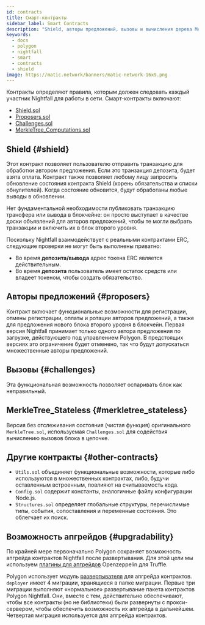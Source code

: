 ```yaml
---
id: contracts
title: Смарт-контракты
sidebar_label: Smart Contracts
description: "Shield, авторы предложений, вызовы и вычисления дерева Меркла."
keywords:
  - docs
  - polygon
  - nightfall
  - smart
  - contracts
  - shield
image: https://matic.network/banners/matic-network-16x9.png
---
```


Контракты определяют правила, которым должен следовать каждый участник Nightfall для работы в сети.
Смарт-контракты включают:

- [Shield.sol](#shield)
- [Proposers.sol](#proposers)
- [Challenges.sol](#challenges)
- [MerkleTree_Computations.sol](#merkletree_computations)

## Shield {#shield}
Этот контракт позволяет пользователю отправить транзакцию для обработки автором предложения. Если это транзакция депозита, будет взята оплата.
Контракт также позволяет любому лицу запросить обновление состояния контракта Shield (корень обязательства и списки обнулителей).
Когда состояние обновится, будут обработаны любые выводы в обновлении.

Нет фундаментальной необходимости публиковать транзакцию трансфера или вывода в блокчейне: он просто выступает в качестве доски объявлений для
авторов предложений, чтобы те могли выбрать транзакции и включить их в блок второго уровня.

Поскольку Nightfall взаимодействует с реальными контрактами ERC, следующие проверки не могут быть выполнены приватно:

- Во время **депозита/вывода** адрес токена ERC является действительным.
- Во время **депозита** пользователь имеет остаток средств или владеет токеном, чтобы создать обязательство.

## Авторы предложений {#proposers}
Контракт включает функциональные возможности для регистрации, отмены регистрации, оплаты и ротации авторов предложений, а также для предложения нового блока второго уровня в блокчейн.
Первая версия Nightfall принимает только одного автора предложения по загрузке, действующего под управлением Polygon. В предстоящих версиях это ограничение будет отменено, так что будут допускаться множественные авторы предложений.

## Вызовы {#challenges}
Эта функциональная возможность позволяет оспаривать блок как неправильный.

## MerkleTree_Stateless {#merkletree_stateless}
Версия без отслеживания состояния (чистая функция) оригинального `MerkleTree.sol`, используемая `Challenges.sol` для содействия вычислению вызовов блока в цепочке.

## Другие контракты {#other-contracts}
- `Utils.sol` объединяет функциональные возможности, которые либо используются в множественных контрактах, либо, будучи оставленным встроенным, повлияют на считываемость кода.
- `Config.sol` содержит константы, аналогичные файлу конфигурации Node.js.
- `Structures.sol` определяет глобальные структуры, перечислимые типы, события, сопоставления и переменные состояния. Это облегчает их поиск.

## Возможность апгрейдов {#upgradability}
По крайней мере первоначально Polygon сохраняет возможность апгрейда контрактов Nightfall после развертывания.
Для этой цели мы используем [плагины для апгрейдов](https://docs.openzeppelin.com/upgrades-plugins/1.x/) Openzeppelin для Truffle.

Polygon использует модуль [развертывателя](https://github.com/EYBlockchain/nightfall_3/tree/master/nightfall-deployer) для апгрейда контрактов.
`deployer` имеет 4 миграции, хранящиеся в папке миграции.
Первые три миграции выполняют «нормальное» развертывание пакета контрактов Polygon Nightfall. Они,
вместе с тем, действительно обеспечивают, чтобы все контракты (но не библиотеки) были развернуты с прокси-сервером, чтобы обеспечить возможность их
апгрейда в дальнейшем. Четвертая миграция используется для апгрейда контрактов.
